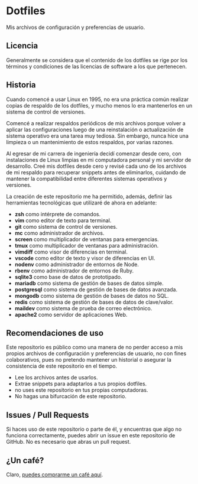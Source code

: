 # Dotfiles

Mis archivos de configuración y preferencias de usuario.

## Licencia

Generalmente se considera que el contenido de los dotfiles se rige por
los términos y condiciones de las licencias de software a los que
pertenecen.

## Historia

Cuando comencé a usar Linux en 1995, no era una práctica común realizar
copias de respaldo de los dotfiles, y mucho menos lo era mantenerlos en
un sistema de control de versiones.

Comencé a realizar respaldos periódicos de mis archivos porque volver a
aplicar las configuraciones luego de una reinstalación o actualización
de sistema operativo era una tarea muy tediosa. Sin embargo, nunca hice
una limpieza o un mantenimiento de estos respaldos, por varias razones.

Al egresar de mi carrera de ingeniería decidí comenzar desde cero, con
instalaciones de Linux limpias en mi computadora personal y mi servidor
de desarrollo. Creé mis dotfiles desde cero y revisé cada uno de los
archivos de mi respaldo para recuperar snippets antes de eliminarlos,
cuidando de mantener la compatibilidad entre diferentes sistemas
operativos y versiones.

La creación de este repositorio me ha permitido, además, definir las
herramientas tecnológicas que utilizaré de ahora en adelante:

  - **zsh** como intérprete de comandos.
  - **vim** como editor de texto para terminal.
  - **git** como sistema de control de versiones.
  - **mc** como administrador de archivos.
  - **screen** como multiplicador de ventanas para emergencias.
  - **tmux** como multiplicador de ventanas para administración.
  - **vimdiff** como visor de diferencias en terminal.
  - **vscode** como editor de texto y visor de diferencias en UI.
  - **nodenv** como administrador de entornos de Node.
  - **rbenv** como administrador de entornos de Ruby.
  - **sqlite3** como base de datos de prototipado.
  - **mariadb** como sistema de gestión de bases de datos simple.
  - **postgresql** como sistema de gestión de bases de datos avanzada.
  - **mongodb** como sistema de gestión de bases de datos no SQL.
  - **redis** como sistema de gestión de bases de datos de clave/valor.
  - **maildev** como sistema de prueba de correo electrónico.
  - **apache2** como servidor de aplicaciones Web.

## Recomendaciones de uso

Este repositorio es público como una manera de no perder acceso a mis
propios archivos de configuración y preferencias de usuario, no con
fines colaborativos, pues no pretendo mantener un historial o asegurar
la consistencia de este repositorio en el tiempo.

- Lee los archivos antes de usarlos.
- Extrae snippets para adaptarlos a tus propios dotfiles.
- no uses este repositorio en tus propias computadoras.
- No hagas una bifurcación de este repositorio.

## Issues / Pull Requests

Si haces uso de este repositorio o parte de él, y encuentras que algo no
funciona correctamente, puedes abrir un issue en este repositorio de
GitHub. No es necesario que abras un pull request.

## ¿Un café?

Claro, [puedes comprarme un café aquí](https://www.buymeacoffee.com/chessandrock).

